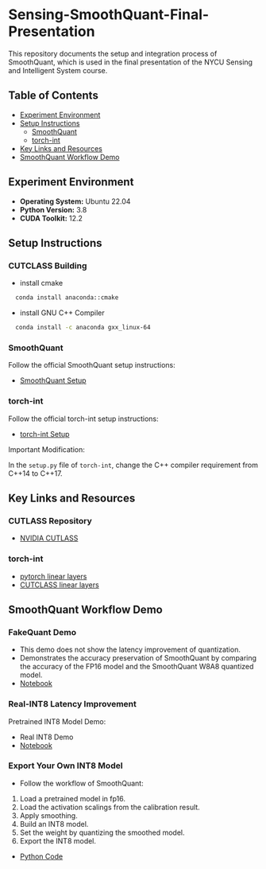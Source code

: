 # Sensing-SmoothQuant-Final-Presentation

This repository documents the setup and integration process of SmoothQuant, which is used in the final presentation of the NYCU Sensing and Intelligent System course.

## Table of Contents
- [Experiment Environment](#experiment-environment)
- [Setup Instructions](#setup-instructions)
  - [SmoothQuant](#smoothquant)
  - [torch-int](#torch-int)
- [Key Links and Resources](#key-links-and-resources)
- [SmoothQuant Workflow Demo](#smoothquant-workflow-demo)
  
## Experiment Environment
- **Operating System:** Ubuntu 22.04
- **Python Version:** 3.8
- **CUDA Toolkit:** 12.2

## Setup Instructions
### CUTCLASS Building
- install cmake
```bash
  conda install anaconda::cmake
```
- install GNU C++ Compiler
```bash
  conda install -c anaconda gxx_linux-64
```

### SmoothQuant
Follow the official SmoothQuant setup instructions:
- [SmoothQuant Setup](https://github.com/mit-han-lab/smoothquant)

### torch-int
Follow the official torch-int setup instructions:
- [torch-int Setup](https://github.com/Guangxuan-Xiao/torch-int/tree/main)

Important Modification:

In the `setup.py` file of `torch-int`, change the C++ compiler requirement from C++14 to C++17.


## Key Links and Resources

### CUTLASS Repository
- [NVIDIA CUTLASS](https://github.com/NVIDIA/cutlass)

### torch-int
- [pytorch linear layers](https://github.com/Guangxuan-Xiao/torch-int/blob/main/torch_int/nn/linear.py)
- [CUTCLASS linear layers](https://github.com/Guangxuan-Xiao/torch-int/blob/main/torch_int/kernels/linear.cu)

## SmoothQuant Workflow Demo
### FakeQuant Demo
- This demo does not show the latency improvement of quantization.
- Demonstrates the accuracy preservation of SmoothQuant by comparing the accuracy of the FP16 model and the SmoothQuant W8A8 quantized model. 
- [Notebook](https://github.com/mit-han-lab/smoothquant/blob/main/examples/smoothquant_opt_demo.ipynb)

### Real-INT8 Latency Improvement
Pretrained INT8 Model Demo:
- Real INT8 Demo
- [Notebook](https://github.com/mit-han-lab/smoothquant/blob/main/examples/smoothquant_opt_real_int8_demo.ipynb)
  
### Export Your Own INT8 Model
- Follow the workflow of SmoothQuant:
1. Load a pretrained model in fp16.
2. Load the activation scalings from the calibration result.
3. Apply smoothing.
4. Build an INT8 model.
5. Set the weight by quantizing the smoothed model.
6. Export the INT8 model.
- [Python Code](https://github.com/mit-han-lab/smoothquant/blob/main/examples/export_int8_model.py)
